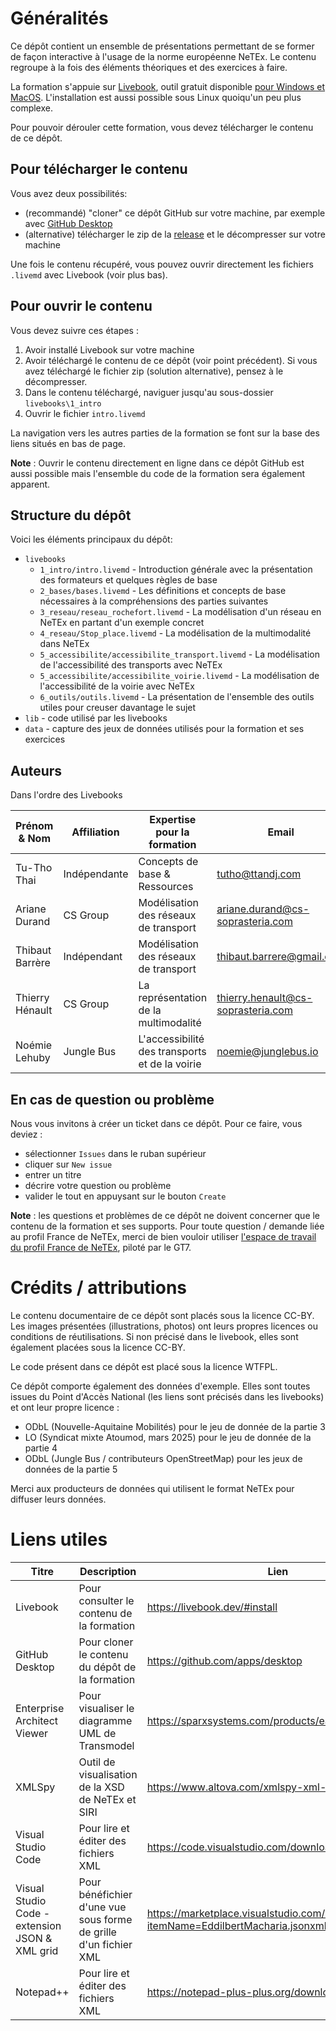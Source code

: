 # Généralités

Ce dépôt contient un ensemble de présentations permettant de se former de façon interactive à l'usage de la norme européenne NeTEx. Le contenu regroupe à la fois des éléments théoriques et des exercices à faire.

La formation s'appuie sur [Livebook](https://livebook.dev/), outil gratuit disponible [pour Windows et MacOS](https://livebook.dev/#install). L'installation est aussi possible sous Linux quoiqu'un peu plus complexe.

Pour pouvoir dérouler cette formation, vous devez télécharger le contenu de ce dépôt.

## Pour télécharger le contenu

Vous avez deux possibilités:
- (recommandé) "cloner" ce dépôt GitHub sur votre machine, par exemple avec [GitHub Desktop](https://github.com/apps/desktop)
- (alternative) télécharger le zip de la [release](https://github.com/etalab/netex-france-formation/releases) et le décompresser sur votre machine

Une fois le contenu récupéré, vous pouvez ouvrir directement les fichiers `.livemd` avec Livebook (voir plus bas).

## Pour ouvrir le contenu

Vous devez suivre ces étapes :
1. Avoir installé Livebook sur votre machine
2. Avoir téléchargé le contenu de ce dépôt (voir point précédent). Si vous avez téléchargé le fichier zip (solution alternative), pensez à le décompresser.
3. Dans le contenu téléchargé, naviguer jusqu'au sous-dossier `livebooks\1_intro`
4. Ouvrir le fichier `intro.livemd`

La navigation vers les autres parties de la formation se font sur la base des liens situés en bas de page. 

**Note** : Ouvrir le contenu directement en ligne dans ce dépôt GitHub est aussi possible mais l'ensemble du code de la formation sera également apparent.

## Structure du dépôt

Voici les éléments principaux du dépôt:

- `livebooks`
  - `1_intro/intro.livemd` - Introduction générale avec la présentation des formateurs et quelques règles de base
  - `2_bases/bases.livemd` - Les définitions et concepts de base nécessaires à la compréhensions des parties suivantes
  - `3_reseau/reseau_rochefort.livemd` - La modélisation d'un réseau en NeTEx en partant d'un exemple concret
  - `4_reseau/Stop_place.livemd` - La modélisation de la multimodalité dans NeTEx
  - `5_accessibilite/accessibilite_transport.livemd` - La modélisation de l'accessibilité des transports avec NeTEx
  - `5_accessibilite/accessibilite_voirie.livemd` - La modélisation de l'accessibilité de la voirie avec NeTEx
  - `6_outils/outils.livemd` - La présentation de l'ensemble des outils utiles pour creuser davantage le sujet
- `lib` - code utilisé par les livebooks
- `data` - capture des jeux de données utilisés pour la formation et ses exercices

## Auteurs

Dans l'ordre des Livebooks

|Prénom & Nom |Affiliation |Expertise pour la formation | Email |
|------|--------------------------------------|------------------|-------------------------|
|Tu-Tho Thai|Indépendante|Concepts de base & Ressources|tutho@ttandj.com|
|Ariane Durand|CS Group|Modélisation des réseaux de transport|ariane.durand@cs-soprasteria.com|
|Thibaut Barrère|Indépendant|Modélisation des réseaux de transport|thibaut.barrere@gmail.com|
|Thierry Hénault|CS Group|La représentation de la multimodalité|thierry.henault@cs-soprasteria.com|
|Noémie Lehuby|Jungle Bus|L'accessibilité des transports et de la voirie|noemie@junglebus.io|

## En cas de question ou problème

Nous vous invitons à créer un ticket dans ce dépôt. Pour ce faire, vous deviez :
- sélectionner `Issues` dans le ruban supérieur
- cliquer sur `New issue`
- entrer un titre
- décrire votre question ou problème
- valider le tout en appuysant sur le bouton `Create`

**Note** : les questions et problèmes de ce dépôt ne doivent concerner que le contenu de la formation et ses supports. Pour toute question / demande liée au profil France de NeTEx, merci de bien vouloir utiliser [l'espace de travail du profil France de NeTEx](https://github.com/etalab/transport-profil-netex-fr), piloté par le GT7.

# Crédits / attributions

Le contenu documentaire de ce dépôt sont placés sous la licence CC-BY.
Les images présentées (illustrations, photos) ont leurs propres licences ou conditions de réutilisations. Si non précisé dans le livebook, elles sont également placées sous la licence CC-BY.

Le code présent dans ce dépôt est placé sous la licence WTFPL.

Ce dépôt comporte également des données d'exemple. Elles sont toutes issues du Point d'Accès National (les liens sont précisés dans les livebooks) et ont leur propre licence :
- ODbL (Nouvelle-Aquitaine Mobilités) pour le jeu de donnée de la partie 3
- LO (Syndicat mixte Atoumod, mars 2025) pour le jeu de donnée de la partie 4
- ODbL (Jungle Bus / contributeurs OpenStreetMap) pour les jeux de données de la partie 5

Merci aux producteurs de données qui utilisent le format NeTEx pour diffuser leurs données.

# Liens utiles

| Titre                                          | Description                                                        | Lien                                                                                     |
| ---------------------------------------------- | ------------------------------------------------------------------ | ---------------------------------------------------------------------------------------- |
| Livebook                                       | Pour consulter le contenu de la formation                          | https://livebook.dev/#install                                                            |
| GitHub Desktop                                 | Pour cloner le contenu du dépôt de la formation                    | https://github.com/apps/desktop                                                          |
| Enterprise Architect Viewer                    | Pour visualiser le diagramme UML de Transmodel                     | https://sparxsystems.com/products/ea/downloads.html                                      |
| XMLSpy                                         | Outil de visualisation de la XSD de NeTEx et SIRI                  | https://www.altova.com/xmlspy-xml-editor/download                                        |
| Visual Studio Code                             | Pour lire et éditer des fichiers XML                              | https://code.visualstudio.com/download                                                   |
| Visual Studio Code - extension JSON & XML grid | Pour bénéfichier d'une vue sous forme de grille d'un fichier XML | https://marketplace.visualstudio.com/items?itemName=EddilbertMacharia.jsonxmlgridviewer  |
| Notepad++                                      | Pour lire et éditer des fichiers XML                              | https://notepad-plus-plus.org/downloads/                                                 |
